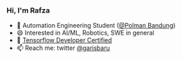 ### Hi, I'm Rafza

- 🔭 Automation Engineering Student ([@Polman Bandung](https://polman-bandung.ac.id/))
- 😄 Interested in AI/ML, Robotics, SWE in general
- 🥇 [Tensorflow Developer Certified](https://www.credential.net/b2544625-0d69-4798-989a-8fa1d218496c)
- 📫 Reach me: twitter [@garisbaru](https://twitter.com/garisbaru)
